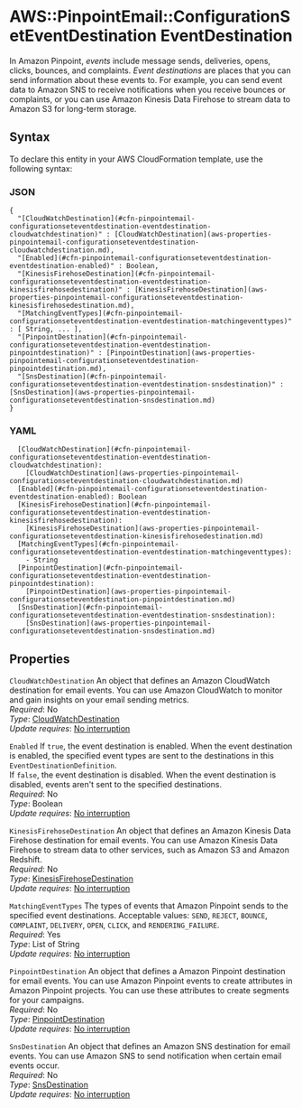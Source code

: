 # AWS::PinpointEmail::ConfigurationSetEventDestination EventDestination<a name="aws-properties-pinpointemail-configurationseteventdestination-eventdestination"></a>

In Amazon Pinpoint, *events* include message sends, deliveries, opens, clicks, bounces, and complaints\. *Event destinations* are places that you can send information about these events to\. For example, you can send event data to Amazon SNS to receive notifications when you receive bounces or complaints, or you can use Amazon Kinesis Data Firehose to stream data to Amazon S3 for long\-term storage\.

## Syntax<a name="aws-properties-pinpointemail-configurationseteventdestination-eventdestination-syntax"></a>

To declare this entity in your AWS CloudFormation template, use the following syntax:

### JSON<a name="aws-properties-pinpointemail-configurationseteventdestination-eventdestination-syntax.json"></a>

```
{
  "[CloudWatchDestination](#cfn-pinpointemail-configurationseteventdestination-eventdestination-cloudwatchdestination)" : [CloudWatchDestination](aws-properties-pinpointemail-configurationseteventdestination-cloudwatchdestination.md),
  "[Enabled](#cfn-pinpointemail-configurationseteventdestination-eventdestination-enabled)" : Boolean,
  "[KinesisFirehoseDestination](#cfn-pinpointemail-configurationseteventdestination-eventdestination-kinesisfirehosedestination)" : [KinesisFirehoseDestination](aws-properties-pinpointemail-configurationseteventdestination-kinesisfirehosedestination.md),
  "[MatchingEventTypes](#cfn-pinpointemail-configurationseteventdestination-eventdestination-matchingeventtypes)" : [ String, ... ],
  "[PinpointDestination](#cfn-pinpointemail-configurationseteventdestination-eventdestination-pinpointdestination)" : [PinpointDestination](aws-properties-pinpointemail-configurationseteventdestination-pinpointdestination.md),
  "[SnsDestination](#cfn-pinpointemail-configurationseteventdestination-eventdestination-snsdestination)" : [SnsDestination](aws-properties-pinpointemail-configurationseteventdestination-snsdestination.md)
}
```

### YAML<a name="aws-properties-pinpointemail-configurationseteventdestination-eventdestination-syntax.yaml"></a>

```
  [CloudWatchDestination](#cfn-pinpointemail-configurationseteventdestination-eventdestination-cloudwatchdestination): 
    [CloudWatchDestination](aws-properties-pinpointemail-configurationseteventdestination-cloudwatchdestination.md)
  [Enabled](#cfn-pinpointemail-configurationseteventdestination-eventdestination-enabled): Boolean
  [KinesisFirehoseDestination](#cfn-pinpointemail-configurationseteventdestination-eventdestination-kinesisfirehosedestination): 
    [KinesisFirehoseDestination](aws-properties-pinpointemail-configurationseteventdestination-kinesisfirehosedestination.md)
  [MatchingEventTypes](#cfn-pinpointemail-configurationseteventdestination-eventdestination-matchingeventtypes): 
    - String
  [PinpointDestination](#cfn-pinpointemail-configurationseteventdestination-eventdestination-pinpointdestination): 
    [PinpointDestination](aws-properties-pinpointemail-configurationseteventdestination-pinpointdestination.md)
  [SnsDestination](#cfn-pinpointemail-configurationseteventdestination-eventdestination-snsdestination): 
    [SnsDestination](aws-properties-pinpointemail-configurationseteventdestination-snsdestination.md)
```

## Properties<a name="aws-properties-pinpointemail-configurationseteventdestination-eventdestination-properties"></a>

`CloudWatchDestination`  <a name="cfn-pinpointemail-configurationseteventdestination-eventdestination-cloudwatchdestination"></a>
An object that defines an Amazon CloudWatch destination for email events\. You can use Amazon CloudWatch to monitor and gain insights on your email sending metrics\.  
*Required*: No  
*Type*: [CloudWatchDestination](aws-properties-pinpointemail-configurationseteventdestination-cloudwatchdestination.md)  
*Update requires*: [No interruption](https://docs.aws.amazon.com/AWSCloudFormation/latest/UserGuide/using-cfn-updating-stacks-update-behaviors.html#update-no-interrupt)

`Enabled`  <a name="cfn-pinpointemail-configurationseteventdestination-eventdestination-enabled"></a>
If `true`, the event destination is enabled\. When the event destination is enabled, the specified event types are sent to the destinations in this `EventDestinationDefinition`\.  
If `false`, the event destination is disabled\. When the event destination is disabled, events aren't sent to the specified destinations\.  
*Required*: No  
*Type*: Boolean  
*Update requires*: [No interruption](https://docs.aws.amazon.com/AWSCloudFormation/latest/UserGuide/using-cfn-updating-stacks-update-behaviors.html#update-no-interrupt)

`KinesisFirehoseDestination`  <a name="cfn-pinpointemail-configurationseteventdestination-eventdestination-kinesisfirehosedestination"></a>
An object that defines an Amazon Kinesis Data Firehose destination for email events\. You can use Amazon Kinesis Data Firehose to stream data to other services, such as Amazon S3 and Amazon Redshift\.  
*Required*: No  
*Type*: [KinesisFirehoseDestination](aws-properties-pinpointemail-configurationseteventdestination-kinesisfirehosedestination.md)  
*Update requires*: [No interruption](https://docs.aws.amazon.com/AWSCloudFormation/latest/UserGuide/using-cfn-updating-stacks-update-behaviors.html#update-no-interrupt)

`MatchingEventTypes`  <a name="cfn-pinpointemail-configurationseteventdestination-eventdestination-matchingeventtypes"></a>
The types of events that Amazon Pinpoint sends to the specified event destinations\. Acceptable values: `SEND`, `REJECT`, `BOUNCE`, `COMPLAINT`, `DELIVERY`, `OPEN`, `CLICK`, and `RENDERING_FAILURE`\.  
*Required*: Yes  
*Type*: List of String  
*Update requires*: [No interruption](https://docs.aws.amazon.com/AWSCloudFormation/latest/UserGuide/using-cfn-updating-stacks-update-behaviors.html#update-no-interrupt)

`PinpointDestination`  <a name="cfn-pinpointemail-configurationseteventdestination-eventdestination-pinpointdestination"></a>
An object that defines a Amazon Pinpoint destination for email events\. You can use Amazon Pinpoint events to create attributes in Amazon Pinpoint projects\. You can use these attributes to create segments for your campaigns\.  
*Required*: No  
*Type*: [PinpointDestination](aws-properties-pinpointemail-configurationseteventdestination-pinpointdestination.md)  
*Update requires*: [No interruption](https://docs.aws.amazon.com/AWSCloudFormation/latest/UserGuide/using-cfn-updating-stacks-update-behaviors.html#update-no-interrupt)

`SnsDestination`  <a name="cfn-pinpointemail-configurationseteventdestination-eventdestination-snsdestination"></a>
An object that defines an Amazon SNS destination for email events\. You can use Amazon SNS to send notification when certain email events occur\.  
*Required*: No  
*Type*: [SnsDestination](aws-properties-pinpointemail-configurationseteventdestination-snsdestination.md)  
*Update requires*: [No interruption](https://docs.aws.amazon.com/AWSCloudFormation/latest/UserGuide/using-cfn-updating-stacks-update-behaviors.html#update-no-interrupt)
